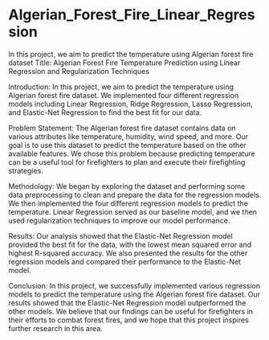 # Algerian_Forest_Fire_Linear_Regression
In this project, we aim to predict the temperature using Algerian forest fire dataset
Title: Algerian Forest Fire Temperature Prediction using Linear Regression and Regularization Techniques

Introduction:
In this project, we aim to predict the temperature using Algerian forest fire dataset. We implemented four different regression models including Linear Regression, Ridge Regression, Lasso Regression, and Elastic-Net Regression to find the best fit for our data.

Problem Statement:
The Algerian forest fire dataset contains data on various attributes like temperature, humidity, wind speed, and more. Our goal is to use this dataset to predict the temperature based on the other available features. We chose this problem because predicting temperature can be a useful tool for firefighters to plan and execute their firefighting strategies.

Methodology:
We began by exploring the dataset and performing some data preprocessing to clean and prepare the data for the regression models. We then implemented the four different regression models to predict the temperature. Linear Regression served as our baseline model, and we then used regularization techniques to improve our model performance.

Results:
Our analysis showed that the Elastic-Net Regression model provided the best fit for the data, with the lowest mean squared error and highest R-squared accuracy. We also presented the results for the other regression models and compared their performance to the Elastic-Net model.

Conclusion:
In this project, we successfully implemented various regression models to predict the temperature using the Algerian forest fire dataset. Our results showed that the Elastic-Net Regression model outperformed the other models. We believe that our findings can be useful for firefighters in their efforts to combat forest fires, and we hope that this project inspires further research in this area.
